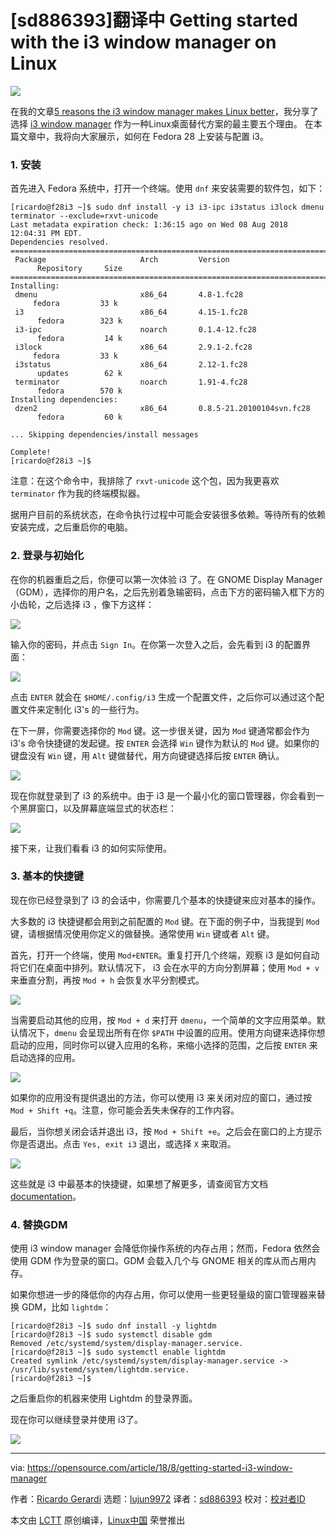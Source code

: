 [sd886393]翻译中
Getting started with the i3 window manager on Linux
======

![](https://opensource.com/sites/default/files/styles/image-full-size/public/lead-images/windows-tiling-windows-wall.png?itok=mTH7uVrn)

在我的文章[5 reasons the i3 window manager makes Linux better][1]，我分享了选择 [i3 window manager][2] 作为一种Linux桌面替代方案的最主要五个理由。
在本篇文章中，我将向大家展示，如何在 Fedora 28 上安装与配置 i3。

### 1\. 安装

首先进入 Fedora 系统中，打开一个终端。使用 `dnf` 来安装需要的软件包，如下：
```
[ricardo@f28i3 ~]$ sudo dnf install -y i3 i3-ipc i3status i3lock dmenu terminator --exclude=rxvt-unicode
Last metadata expiration check: 1:36:15 ago on Wed 08 Aug 2018 12:04:31 PM EDT.
Dependencies resolved.
================================================================================================
 Package                     Arch         Version                           Repository     Size
================================================================================================
Installing:
 dmenu                       x86_64       4.8-1.fc28                        fedora         33 k
 i3                          x86_64       4.15-1.fc28                       fedora        323 k
 i3-ipc                      noarch       0.1.4-12.fc28                     fedora         14 k
 i3lock                      x86_64       2.9.1-2.fc28                      fedora         33 k
 i3status                    x86_64       2.12-1.fc28                       updates        62 k
 terminator                  noarch       1.91-4.fc28                       fedora        570 k
Installing dependencies:
 dzen2                       x86_64       0.8.5-21.20100104svn.fc28         fedora         60 k

... Skipping dependencies/install messages

Complete!
[ricardo@f28i3 ~]$
```

注意：在这个命令中，我排除了 `rxvt-unicode` 这个包，因为我更喜欢 `terminator` 作为我的终端模拟器。

据用户目前的系统状态，在命令执行过程中可能会安装很多依赖。等待所有的依赖安装完成，之后重启你的电脑。

### 2. 登录与初始化

在你的机器重启之后，你便可以第一次体验 i3 了。在 GNOME Display Manager （GDM），选择你的用户名，之后先别着急输密码，点击下方的密码输入框下方的小齿轮，之后选择 i3 ，像下方这样：

![](https://opensource.com/sites/default/files/uploads/i3_first_login_small.png)

输入你的密码，并点击 `Sign In`。在你第一次登入之后，会先看到 i3 的配置界面：

![](https://opensource.com/sites/default/files/uploads/i3_first_configuration_small.png)

点击 `ENTER` 就会在 `$HOME/.config/i3` 生成一个配置文件，之后你可以通过这个配置文件来定制化 i3's 的一些行为。

在下一屏，你需要选择你的 `Mod` 键。这一步很关键，因为 `Mod` 键通常都会作为 i3's 命令快捷键的发起键。按 `ENTER` 会选择 `Win` 键作为默认的 `Mod` 键。如果你的键盘没有 `Win` 键，用 `Alt` 键做替代，用方向键键选择后按 `ENTER` 确认。

![](https://opensource.com/sites/default/files/uploads/i3_generate_config_small.png)

现在你就登录到了 i3 的系统中。由于 i3 是一个最小化的窗口管理器，你会看到一个黑屏窗口，以及屏幕底端显式的状态栏：

![](https://opensource.com/sites/default/files/uploads/i3_start_small.png)

接下来，让我们看看 i3 的如何实际使用。

### 3\. 基本的快捷键

现在你已经登录到了 i3 的会话中，你需要几个基本的快捷键来应对基本的操作。

大多数的 i3 快捷键都会用到之前配置的 `Mod` 键。在下面的例子中，当我提到 `Mod` 键，请根据情况使用你定义的做替换。通常使用 `Win` 键或者 `Alt` 键。

首先，打开一个终端，使用 `Mod+ENTER`。重复打开几个终端，观察 i3 是如何自动将它们在桌面中排列。默认情况下， i3 会在水平的方向分割屏幕；使用 `Mod + v` 来垂直分割，再按 `Mod + h` 会恢复水平分割模式。

![](https://opensource.com/sites/default/files/uploads/i3_3terminal_tiled_small.png)

当需要启动其他的应用，按 `Mod + d` 来打开 `dmenu`，一个简单的文字应用菜单。默认情况下，`dmenu` 会呈现出所有在你 `$PATH` 中设置的应用。使用方向键来选择你想启动的应用，同时你可以键入应用的名称，来缩小选择的范围，之后按 `ENTER` 来启动选择的应用。

![](https://opensource.com/sites/default/files/uploads/i3_dmenu.png)

如果你的应用没有提供退出的方法，你可以使用 i3 来关闭对应的窗口，通过按 `Mod + Shift +q`。注意，你可能会丢失未保存的工作内容。

最后，当你想关闭会话并退出 i3，按 `Mod + Shift +e`。之后会在窗口的上方提示你是否退出。点击 `Yes, exit i3` 退出，或选择 `X` 来取消。

![](https://opensource.com/sites/default/files/uploads/i3_exit_small.png)

这些就是 i3 中最基本的快捷键，如果想了解更多，请查阅官方文档 [documentation][3]。

### 4\. 替换GDM

使用 i3 window manager 会降低你操作系统的内存占用；然而，Fedora 依然会使用 GDM 作为登录的窗口。GDM 会载入几个与 GNOME 相关的库从而占用内存。

如果你想进一步的降低你的内存占用，你可以使用一些更轻量级的窗口管理器来替换 GDM，比如 `lightdm`： 
```
[ricardo@f28i3 ~]$ sudo dnf install -y lightdm
[ricardo@f28i3 ~]$ sudo systemctl disable gdm
Removed /etc/systemd/system/display-manager.service.
[ricardo@f28i3 ~]$ sudo systemctl enable lightdm
Created symlink /etc/systemd/system/display-manager.service -> /usr/lib/systemd/system/lightdm.service.
[ricardo@f28i3 ~]$
```

之后重启你的机器来使用 Lightdm 的登录界面。

现在你可以继续登录并使用 i3了。

![](https://opensource.com/sites/default/files/uploads/i3_lightdm_small.png)

--------------------------------------------------------------------------------

via: https://opensource.com/article/18/8/getting-started-i3-window-manager

作者：[Ricardo Gerardi][a]
选题：[lujun9972](https://github.com/lujun9972)
译者：[sd886393](https://github.com/sd886393)
校对：[校对者ID](https://github.com/校对者ID)

本文由 [LCTT](https://github.com/LCTT/TranslateProject) 原创编译，[Linux中国](https://linux.cn/) 荣誉推出

[a]: https://opensource.com/users/rgerardi
[1]: https://opensource.com/article/18/8/i3-tiling-window-manager
[2]: https://i3wm.org
[3]: https://i3wm.org/docs/userguide.html#_default_keybindings
